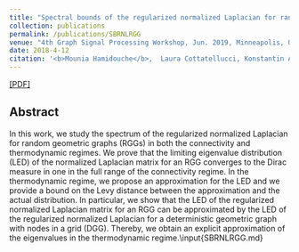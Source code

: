 ```yaml
---
title: "Spectral bounds of the regularized normalized Laplacian for random geometric graphs"
collection: publications
permalink: /publications/SBRNLRGG
venue: "4th Graph Signal Processing Workshop, Jun. 2019, Minneapolis, USA."
date: 2018-4-12
citation: '<b>Mounia Hamidouche</b>,  Laura Cottatellucci, Konstantin Avrachenkov'
---
```


[[PDF]](https://arxiv.org/pdf/1910.08873.pdf)


## Abstract
In this work, we study the spectrum of the regularized normalized Laplacian for random geometric graphs (RGGs) in both the connectivity and thermodynamic regimes. We prove that the limiting eigenvalue distribution (LED) of the normalized Laplacian matrix for an RGG converges to the Dirac measure in one in the full range of the connectivity regime. In the thermodynamic regime, we propose an approximation for the LED and we provide a bound on the Levy distance between the approximation and the actual distribution. In particular, we show that the LED of the regularized normalized Laplacian matrix for an RGG can be approximated by the LED of the regularized normalized Laplacian for a deterministic geometric graph with nodes in a grid (DGG). Thereby, we obtain an explicit approximation of the eigenvalues in the thermodynamic regime.\input{SBRNLRGG.md}
